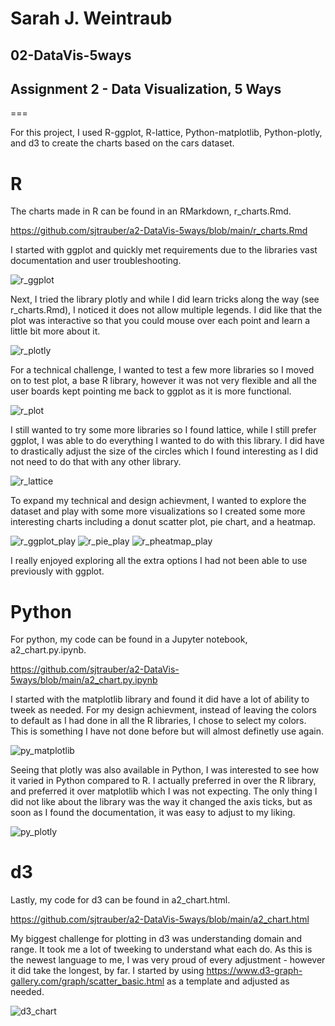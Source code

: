# Sarah J. Weintraub

## 02-DataVis-5ways
## Assignment 2 - Data Visualization, 5 Ways  
===

For this project, I used R-ggplot, R-lattice, Python-matplotlib, Python-plotly, and d3 to create the charts based on the cars dataset. 

# R
The charts made in R can be found in an RMarkdown, r_charts.Rmd.

https://github.com/sjtrauber/a2-DataVis-5ways/blob/main/r_charts.Rmd

I started with ggplot and quickly met requirements due to the libraries vast documentation and user troubleshooting.

![r_ggplot](https://user-images.githubusercontent.com/57506869/152661160-05f0baa3-4f43-48c6-9c85-cc819ca84181.png)

Next, I tried the library plotly and while I did learn tricks along the way (see r_charts.Rmd), I noticed it does not allow multiple legends. I did like that the plot was interactive so that you could mouse over each point and learn a little bit more about it.

![r_plotly](https://user-images.githubusercontent.com/57506869/152661166-2063ec13-20e8-4b2f-874f-9471c1b88925.png)

For a technical challenge, I wanted to test a few more libraries so I moved on to test plot, a base R library, however it was not very flexible and all the user boards kept pointing me back to ggplot as it is more functional. 

![r_plot](https://user-images.githubusercontent.com/57506869/152661174-a8797e62-e205-495c-81b9-ffb1d7471e71.png)

I still wanted to try some more libraries so I found lattice, while I still prefer ggplot, I was able to do everything I wanted to do with this library. I did have to drastically adjust the size of the circles which I found interesting as I did not need to do that with any other library.

![r_lattice](https://user-images.githubusercontent.com/57506869/152661177-f67fe86a-5504-4bb2-a9ba-7c7c7e163411.png)

To expand my technical and design achievment, I wanted to explore the dataset and play with some more visualizations so I created some more interesting charts including a donut scatter plot, pie chart, and a heatmap.

![r_ggplot_play](https://user-images.githubusercontent.com/57506869/152661182-f39e892f-b74e-4d46-8740-a9740e5d5767.png)
![r_pie_play](https://user-images.githubusercontent.com/57506869/152661184-d29078e4-f5bc-49ca-9e24-bbb04e8a91c8.png)
![r_pheatmap_play](https://user-images.githubusercontent.com/57506869/152661187-1108633b-38fc-454a-9aa9-99c21b14ffbd.png)

I really enjoyed exploring all the extra options I had not been able to use previously with ggplot.



# Python
For python, my code can be found in a Jupyter notebook, a2_chart.py.ipynb. 

https://github.com/sjtrauber/a2-DataVis-5ways/blob/main/a2_chart.py.ipynb

I started with the matplotlib library and found it did have a lot of ability to tweek as needed. For my design achievment, instead of leaving the colors to default as I had done in all the R libraries, I chose to select my colors. This is something I have not done before but will almost definetly use again.

![py_matplotlib](https://user-images.githubusercontent.com/57506869/152661189-14d50f0b-648e-4c35-8452-6b7ff8f2dedd.png)

Seeing that plotly was also available in Python, I was interested to see how it varied in Python compared to R. I actually preferred in over the R library, and preferred it over matplotlib which I was not expecting. The only thing I did not like about the library was the way it changed the axis ticks, but as soon as I found the documentation, it was easy to adjust to my liking.

![py_plotly](https://user-images.githubusercontent.com/57506869/152661193-bc1873c9-a013-4366-b92d-e489cb9db90f.png)


# d3
Lastly, my code for d3 can be found in a2_chart.html.

https://github.com/sjtrauber/a2-DataVis-5ways/blob/main/a2_chart.html

My biggest challenge for plotting in d3 was understanding domain and range. It took me a lot of tweeking to understand what each do. As this is the newest language to me, I was very proud of every adjustment - however it did take the longest, by far. I started by using https://www.d3-graph-gallery.com/graph/scatter_basic.html as a template and adjusted as needed.

![d3_chart](https://user-images.githubusercontent.com/57506869/152661145-f441271b-6ca3-4e8a-9299-9f54353d725b.png)
